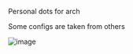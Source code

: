 Personal dots for arch 

Some configs are taken from others

![image](https://github.com/Waffelson/my-dots/assets/127903646/8d32446f-3372-4c70-863c-e98b01da21c1)






